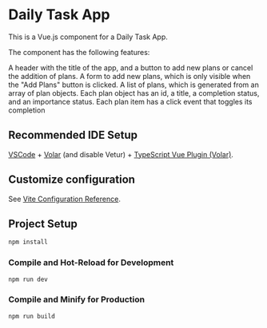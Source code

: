 # Daily Task App

This is a Vue.js component for a Daily Task App.

The component has the following features:

A header with the title of the app, and a button to add new plans or cancel the addition of plans.
A form to add new plans, which is only visible when the "Add Plans" button is clicked.
A list of plans, which is generated from an array of plan objects. Each plan object has an id, a title, a completion status, and an importance status.
Each plan item has a click event that toggles its completion

## Recommended IDE Setup

[VSCode](https://code.visualstudio.com/) + [Volar](https://marketplace.visualstudio.com/items?itemName=Vue.volar) (and disable Vetur) + [TypeScript Vue Plugin (Volar)](https://marketplace.visualstudio.com/items?itemName=Vue.vscode-typescript-vue-plugin).

## Customize configuration

See [Vite Configuration Reference](https://vitejs.dev/config/).

## Project Setup

```sh
npm install
```

### Compile and Hot-Reload for Development

```sh
npm run dev
```

### Compile and Minify for Production

```sh
npm run build
```
